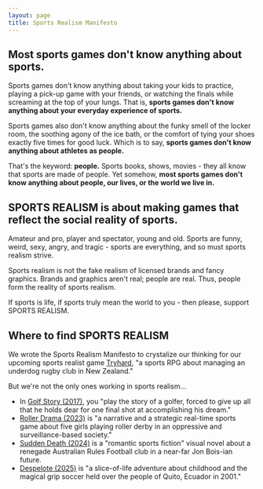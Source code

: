 ```yaml
---
layout: page
title: Sports Realism Manifesto
---
```


## Most sports games don't know anything about sports.

Sports games don't know anything about taking your kids to practice, playing a pick-up game with your friends, or watching the finals while screaming at the top of your lungs. That is, **sports games don't know anything about your everyday experience of sports.**

Sports games also don't know anything about the funky smell of the locker room, the soothing agony of the ice bath, or the comfort of tying your shoes exactly five times for good luck. Which is to say, **sports games don't know anything about athletes as people.**

That's the keyword: **people.** Sports books, shows, movies - they all know that sports are made of people. Yet somehow, **most sports games don't know anything about people, our lives, or the world we live in.**

## SPORTS REALISM is about making games that reflect the social reality of sports.

Amateur and pro, player and spectator, young and old. Sports are funny, weird, sexy, angry, and tragic - sports are everything, and so must sports realism strive.

Sports realism is not the fake realism of licensed brands and fancy graphics. Brands and graphics aren't real; people are real. Thus, people form the reality of sports realism.

If sports is life, if sports truly mean the world to you - then please, support SPORTS REALISM.

## Where to find SPORTS REALISM

We wrote the Sports Realism Manifesto to crystalize our thinking for our upcoming sports realist game [Tryhard](https://tryhardgame.com), "a sports RPG about managing an underdog rugby club in New Zealand."

But we're not the only ones working in sports realism...

- In [Golf Story (2017)](https://sidebargames.com/golfstory/), you "play the story of a golfer, forced to give up all that he holds dear for one final shot at accomplishing his dream."
- [Roller Drama (2023)](https://www.open-lab.com/games/rollerdrama/) is "a narrative and a strategic real-time sports game about five girls playing roller derby in an oppressive and surveillance-based society."
- [Sudden Death (2024)](https://dominoclub.itch.io/sudden-death) is a "romantic sports fiction" visual novel about a renegade Australian Rules Football club in a near-far Jon Bois-ian future.
- [Despelote (2025)](https://despelote.game) is "a slice-of-life adventure about childhood and the magical grip soccer held over the people of Quito, Ecuador in 2001."
